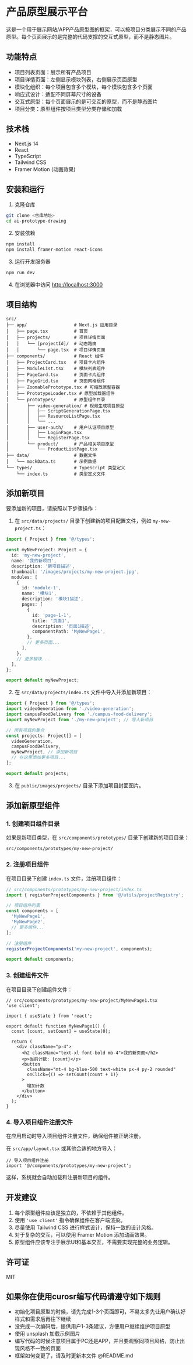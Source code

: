 # 产品原型展示平台

这是一个用于展示网站/APP产品原型图的框架，可以按项目分类展示不同的产品原型。每个页面展示的是完整的代码支撑的交互式原型，而不是静态图片。

## 功能特点

- 项目列表页面：展示所有产品项目
- 项目详情页面：左侧显示模块列表，右侧展示页面原型
- 模块化组织：每个项目包含多个模块，每个模块包含多个页面
- 响应式设计：适配不同屏幕尺寸的设备
- 交互式原型：每个页面展示的是可交互的原型，而不是静态图片
- 项目分类：原型组件按项目类型分类存储和加载

## 技术栈

- Next.js 14
- React
- TypeScript
- Tailwind CSS
- Framer Motion (动画效果)

## 安装和运行

1. 克隆仓库

```bash
git clone <仓库地址>
cd ai-prototype-drawing
```

2. 安装依赖

```bash
npm install
npm install framer-motion react-icons
```

3. 运行开发服务器

```bash
npm run dev
```

4. 在浏览器中访问 [http://localhost:3000](http://localhost:3000)

## 项目结构

```
src/
├── app/                  # Next.js 应用目录
│   ├── page.tsx          # 首页
│   ├── projects/         # 项目详情页面
│   │   └── [projectId]/  # 动态路由
│   │       └── page.tsx  # 项目详情页面
├── components/           # React 组件
│   ├── ProjectCard.tsx   # 项目卡片组件
│   ├── ModuleList.tsx    # 模块列表组件
│   ├── PageCard.tsx      # 页面卡片组件
│   ├── PageGrid.tsx      # 页面网格组件
│   ├── ZoomablePrototype.tsx # 可缩放原型容器
│   ├── PrototypeLoader.tsx # 原型加载器组件
│   └── prototypes/       # 原型组件目录
│       ├── video-generation/ # 视频生成项目原型
│       │   ├── ScriptGenerationPage.tsx
│       │   ├── ResourceListPage.tsx
│       │   └── ...
│       ├── user-auth/    # 用户认证项目原型
│       │   ├── LoginPage.tsx
│       │   └── RegisterPage.tsx
│       └── product/      # 产品相关项目原型
│           └── ProductListPage.tsx
├── data/                 # 数据文件
│   └── mockData.ts       # 示例数据
└── types/                # TypeScript 类型定义
    └── index.ts          # 类型定义文件
```

## 添加新项目

要添加新的项目，请按照以下步骤操作：

1. 在 `src/data/projects/` 目录下创建新的项目配置文件，例如 `my-new-project.ts`：

```ts
import { Project } from '@/types';

const myNewProject: Project = {
  id: 'my-new-project',
  name: '我的新项目',
  description: '新项目描述',
  thumbnail: '/images/projects/my-new-project.jpg',
  modules: [
    {
      id: 'module-1',
      name: '模块1',
      description: '模块1描述',
      pages: [
        {
          id: 'page-1-1',
          title: '页面1',
          description: '页面1描述',
          componentPath: 'MyNewPage1',
        },
        // 更多页面...
      ],
    },
    // 更多模块...
  ],
};

export default myNewProject;
```

2. 在 `src/data/projects/index.ts` 文件中导入并添加新项目：

```ts
import { Project } from '@/types';
import videoGeneration from './video-generation';
import campusFoodDelivery from './campus-food-delivery';
import myNewProject from './my-new-project'; // 导入新项目

// 所有项目的集合
const projects: Project[] = [
  videoGeneration,
  campusFoodDelivery,
  myNewProject, // 添加新项目
  // 在这里添加更多项目...
];

export default projects;
```

3. 在 `public/images/projects/` 目录下添加项目封面图片。

## 添加新原型组件

### 1. 创建项目组件目录

如果是新项目类型，在 `src/components/prototypes/` 目录下创建新的项目目录：

```
src/components/prototypes/my-new-project/
```

### 2. 注册项目组件

在项目目录下创建 `index.ts` 文件，注册项目组件：

```ts
// src/components/prototypes/my-new-project/index.ts
import { registerProjectComponents } from '@/utils/projectRegistry';

// 项目组件列表
const components = [
  'MyNewPage1',
  'MyNewPage2',
  // 更多组件...
];

// 注册组件
registerProjectComponents('my-new-project', components);

export default components;
```

### 3. 创建组件文件

在项目目录下创建组件文件：

```tsx
// src/components/prototypes/my-new-project/MyNewPage1.tsx
'use client';

import { useState } from 'react';

export default function MyNewPage1() {
  const [count, setCount] = useState(0);

  return (
    <div className="p-4">
      <h2 className="text-xl font-bold mb-4">我的新页面</h2>
      <p>当前计数: {count}</p>
      <button 
        className="mt-4 bg-blue-500 text-white px-4 py-2 rounded"
        onClick={() => setCount(count + 1)}
      >
        增加计数
      </button>
    </div>
  );
}
```

### 4. 导入项目组件注册文件

在应用启动时导入项目组件注册文件，确保组件被正确注册。

在 `src/app/layout.tsx` 或其他合适的地方导入：

```tsx
// 导入项目组件注册
import '@/components/prototypes/my-new-project';
```

这样，系统就会自动加载和注册新项目的组件。

## 开发建议

1. 每个原型组件应该是独立的，不依赖于其他组件。
2. 使用 `'use client'` 指令确保组件在客户端渲染。
3. 尽量使用 Tailwind CSS 进行样式设计，保持一致的设计风格。
4. 对于复杂的交互，可以使用 Framer Motion 添加动画效果。
5. 原型组件应该专注于展示UI和基本交互，不需要实现完整的业务逻辑。

## 许可证

MIT

## 如果你在使用curosr编写代码请遵守如下规则
- 初始化项目原型的时候，请先完成1-3个页面即可，不易太多先让用户确认好样式和需求后再往下继续
- 没完成一次编码后，提供用户1-3条建议，方便用户继续维护项目原型
- 使用 unsplash 加载示例图片
- 编写代码的时候注意项目属于PC还是APP，并且要观察同项目风格，防止出现风格不一致的页面
- 框架如何变更了，请及时更新本文件 @README.md